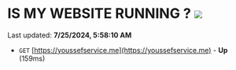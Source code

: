 # IS MY WEBSITE RUNNING ? [![](https://img.shields.io/static/v1?label=Sponsor&message=%E2%9D%A4&logo=GitHub&color=%23fe8e86)](https://github.com/sponsors/Youssef-Lehmam)

Last updated: **7/25/2024, 5:58:10 AM**

- `GET` [https://youssefservice.me](https://youssefservice.me) - **Up** (159ms)
